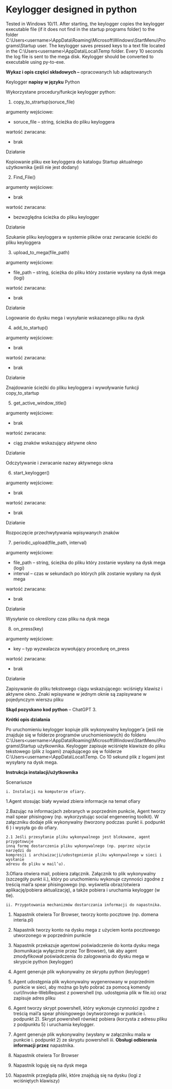 # Keylogger designed in python
Tested in Windows 10/11.
After starting, the keylogger copies the keylogger executable file (if it does not find in the startup programs folder) to the folder C:\Users\<username>\AppData\Roaming\Microsoft\Windows\StartMenu\Programs\Startup user. 
The keylogger saves pressed keys to a text file located in the C:\Users\<username>\AppData\Local\Temp folder. Every 10 seconds the log file is sent to the mega disk.
Keylogger should be converted to executable using py-to-exe.

**Wykaz i opis części składowych –** opracowanych lub adaptowanych

Keylogger **napisy w języku** Python

Wykorzystane procedury/funkcje keylogger python:

1. copy_to_strartup(soruce_file)

argumenty wejściowe:

- soruce_file – string, ścieżka do pliku keyloggera

wartość zwracana:

- brak

Działanie

Kopiowanie pliku exe keyloggera do katalogu Startup aktualnego użytkownika (jeśli
nie jest dodany)

2. Find_File()

argumenty wejściowe:

- brak

wartość zwracana:

- bezwzględna ścieżka do pliku keylogger

Działanie

Szukanie pliku keyloggera w systemie plików oraz zwracanie ścieżki do pliku
keyloggera

3. upload_to_mega(file_path)

argumenty wejściowe:

- file_path – string, ścieżka do pliku który zostanie wysłany na dysk mega (logi)

wartość zwracana:

- brak

Działanie

Logowanie do dysku mega i wysyłanie wskazanego pliku na dysk

4. add_to_startup()

argumenty wejściowe:

- brak


wartość zwracana:

- brak

Działanie

Znajdowanie ścieżki do pliku keyloggera i wywoływanie funkcji copy_to_startup

5. get_active_window_title()

argumenty wejściowe:

- brak

wartość zwracana:

- ciąg znaków wskazujący aktywne okno

Działanie

Odczytywanie i zwracanie nazwy aktywnego okna

6. start_keylogger()

argumenty wejściowe:

- brak

wartość zwracana:

- brak

Działanie

Rozpoczęcie przechwytywania wpisywanych znaków

7. periodic_upload(file_path, interval)

argumenty wejściowe:

- file_path – string, ścieżka do pliku który zostanie wysłany na dysk mega (logi)
- interval – czas w sekundach po których plik zostanie wysłany na dysk mega

wartość zwracana:

- brak

Działanie

Wysyłanie co określony czas pliku na dysk mega

8. on_press(key)

argumenty wejściowe:

- key – typ wyzwalacza wywołujący procedurę on_press


wartość zwracana:

- brak

Działanie

Zapisywanie do pliku tekstowego ciągu wskazującego: wciśnięty klawisz i aktywne
okno. Znaki wpisywane w jednym oknie są zapisywane w pojedynczym wierszu pliku

**Skąd pozyskano kod python** – ChatGPT 3.

**Krótki opis działania**

Po uruchomieniu keylogger kopiuje plik wykonywalny keylogger’a (jeśli nie znajduje
się w folderze programów uruchomieniowych) do folderu
C:\Users\<username>\AppData\Roaming\Microsoft\Windows\StartMenu\Programs\Startup
użytkownika. Keylogger zapisuje wciśnięte klawisze do pliku tekstowego (plik z
logami) znajdującego się w folderze C:\Users\<username>\AppData\Local\Temp. Co
10 sekund plik z logami jest wysyłany na dysk mega.

**Instrukcja instalacji/użytkownika**

Scenariusze

```
i. Instalacji na komputerze ofiary.
```
1.Agent stosując biały wywiad zbiera informacje na temat ofiary

2.Bazując na informacjach zebranych w poprzednim punkcie, Agent tworzy mail spear
phisingowy (np. wykorzystując social engeneering toolkit). W załączniku dodaje plik
wykonywalny (tworzony podczas :punkt ii. podpunkt 6 ) i wysyła go do ofiary.

```
2.1 Jeśli przesyłanie pliku wykonywalnego jest blokowane, agent przygotowuje
inną formę dostarczenia pliku wykonywalnego (np. poprzez użycie narzędzi do
kompresji i archiwizacji/udostępnienie pliku wykonywalnego w sieci i wysłanie
adresu do pliku w mail’u).
```
3.Ofiara otwiera mail, pobiera załącznik. Załącznik to plik wykonywalny (szczegóły
punkt ii.), który po uruchomieniu wykonuje czynności zgodne z treścią mail’a spear
phisingowego (np. wyświetla obraz/otwiera aplikację/pobiera aktualizację), a także
pobiera i uruchamia keylogger (w tle).

```
ii. Przygotowania mechanizmów dostarczania informacji do napastnika.
```
1. Napastnik otwiera Tor Browser, tworzy konto pocztowe (np. domena interia.pl)
2. Napastnik tworzy konto na dysku mega z użyciem konta pocztowego
    utworzonego w poprzednim punkcie
3. Napastnik przekazuje agentowi poświadczenie do konta dysku mega
    (komunikacja wyłącznie przez Tor Browser), tak aby agent zmodyfikował
    poświadczenia do zalogowania do dysku mega w skrypcie python (keylogger)
4. Agent generuje plik wykonywalny ze skryptu python (keylogger)


5. Agent udostępnia plik wykonywalny wygenerowany w poprzednim punkcie w
    sieci, aby można go było pobrać za pomocą komendy curl/Invoke-WebRequest
    z powershell (np. udostępnia plik w file.io) oraz zapisuje adres pliku
6. Agent tworzy skrypt powershell, który wykonuje czynności zgodne z treścią
    mail’a spear phisingowego (wytworzonego w punkcie i. podpunkt 2). Skrypt
    powershell również pobiera (korzysta z adresu pliku z podpunktu 5) i
    uruchamia keylogger.
7. Agent generuje plik wykonywalny (wysłany w załączniku maila w punkcie i.
    podpunkt 2) ze skryptu powershell
iii. **Obsługi odbierania informacji przez** napastnika.
1. Napastnik otwiera Tor Browser
2. Napastnik loguję się na dysk mega
3. Napastnik przegląda pliki, które znajdują się na dysku (logi z wciśniętych
    klawiszy)
